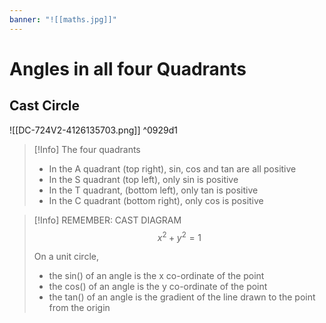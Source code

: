 ```yaml
---
banner: "![[maths.jpg]]"
---
```


# Angles in all four Quadrants

## Cast Circle

![[DC-724V2-4126135703.png]] ^0929d1

> [!Info] The four quadrants
> - In the A quadrant (top right), sin, cos and tan are all positive
> - In the S quadrant (top left), only sin is positive
> - In the T quadrant, (bottom left), only tan is positive
> - In the C quadrant (bottom right), only cos is positive

> [!Info] REMEMBER: CAST DIAGRAM
> $$x^2+y^2=1$$
> 
> On a unit circle,
> - the sin() of an angle is the x co-ordinate of the point
> - the cos() of an angle is the y co-ordinate of the point
> - the tan() of an angle is the gradient of the line drawn to the point from the origin

